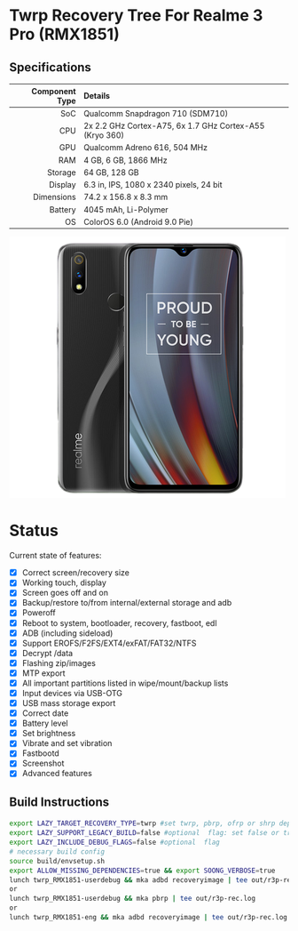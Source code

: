 # Twrp Recovery Tree For Realme 3 Pro (RMX1851)

## Specifications

Component Type | Details
--------------:|:-------
SoC | Qualcomm Snapdragon 710 (SDM710)
CPU | 2x 2.2 GHz Cortex-A75, 6x 1.7 GHz Cortex-A55 (Kryo 360)
GPU | Qualcomm Adreno 616, 504 MHz
RAM | 4 GB, 6 GB, 1866 MHz
Storage | 64 GB, 128 GB
Display | 6.3 in, IPS, 1080 x 2340 pixels, 24 bit
Dimensions | 74.2 x 156.8 x 8.3 mm
Battery | 4045 mAh, Li-Polymer
OS | ColorOS 6.0 (Android 9.0 Pie)

![Realme RMX1851](https://github.com/lazycodebuilder/devices/blob/e71f50743449fc5786d64df2d350b192b3d47373/RMX1851.png)

# Status
Current state of features:
- [x] Correct screen/recovery size
- [x] Working touch, display
- [x] Screen goes off and on
- [x] Backup/restore to/from internal/external storage and adb
- [x] Poweroff
- [x] Reboot to system, bootloader, recovery, fastboot, edl
- [x] ADB (including sideload)
- [x] Support EROFS/F2FS/EXT4/exFAT/FAT32/NTFS
- [x] Decrypt /data
- [x] Flashing zip/images
- [x] MTP export
- [x] All important partitions listed in wipe/mount/backup lists
- [x] Input devices via USB-OTG
- [x] USB mass storage export
- [x] Correct date
- [x] Battery level
- [x] Set brightness
- [x] Vibrate and set vibration
- [x] Fastbootd
- [x] Screenshot
- [x] Advanced features

## Build Instructions
```sh
export LAZY_TARGET_RECOVERY_TYPE=twrp #set twrp, pbrp, ofrp or shrp depends on recovery project
export LAZY_SUPPORT_LEGACY_BUILD=false #optional  flag: set false or true depens on branch
export LAZY_INCLUDE_DEBUG_FLAGS=false #optional  flag
# necessary build config
source build/envsetup.sh
export ALLOW_MISSING_DEPENDENCIES=true && export SOONG_VERBOSE=true
lunch twrp_RMX1851-userdebug && mka adbd recoveryimage | tee out/r3p-rec.log
or
lunch twrp_RMX1851-userdebug && mka pbrp | tee out/r3p-rec.log
or
lunch twrp_RMX1851-eng && mka adbd recoveryimage | tee out/r3p-rec.log
```